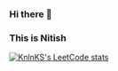 ### Hi there 👋
### This is Nitish

[![KnlnKS's LeetCode stats](https://leetcode-stats-six.vercel.app/api?username=megatron99&theme=dark)](https://github.com/KnlnKS/leetcode-stats)


<!--
**msnitish/msnitish** is a ✨ _special_ ✨ repository because its `README.md` (this file) appears on your GitHub profile.

Here are some ideas to get you started:

- 🔭 I’m currently working on ...
- 🌱 I’m currently learning ...
- 👯 I’m looking to collaborate on ...
- 🤔 I’m looking for help with ...
- 💬 Ask me about ...
- 📫 How to reach me: ...
- 😄 Pronouns: ...
- ⚡ Fun fact: ...
-->
